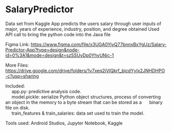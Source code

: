 # SalaryPredictor

Data set from Kaggle
App predicts the users salary through user inputs of major, years of experience, industry, position, and degree obtained
Used API call to bring the python code into the Java file


Figma Link: 
https://www.figma.com/file/x3UGA0YiyQ77bnnxBxYgUz/Salary-Predictor-App?type=design&node-id=0%3A1&mode=design&t=szSSUyDp0YhvUNjc-1

More Files: https://drive.google.com/drive/folders/1v7xeq2iVlQkrf_bicdYyIx2JNHDHPO-c?usp=sharing

Included:    
        &nbsp;&nbsp;&nbsp;&nbsp;  app.py: predictive analysis code.  
        &nbsp;&nbsp;&nbsp;&nbsp; model.pickle: serialize Python object structures, process of converting an object in the memory to a byte stream that can be stored as a &nbsp;&nbsp;&nbsp;&nbsp;&nbsp;binary file on disk.  
        &nbsp;&nbsp;&nbsp;&nbsp; train_features & train_salaries: data set used to train the model. 

Tools used:
  Android Studios, Jupyter Notebook, Kaggle
 
  

